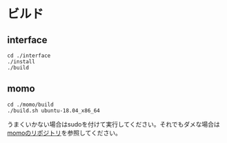 # ビルド

## interface

```
cd ./interface
./install
./build
```

## momo

```
cd ./momo/build
./build.sh ubuntu-18.04_x86_64
```

うまくいかない場合はsudoを付けて実行してください。それでもダメな場合は[momoのリポジトリ](momo)を参照してください。

